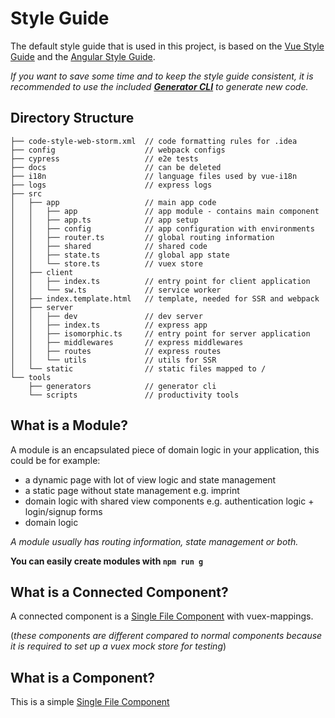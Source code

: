# Style Guide

The default style guide that is used in this project, is based on the [Vue Style Guide](https://vuejs.org/v2/style-guide/)
and the [Angular Style Guide](https://angular.io/guide/styleguide).

_If you want to save some time and to keep the style guide consistent,
it is recommended to use the included **[Generator CLI](generator-cli.md)** to generate new code._

## Directory Structure

```
├── code-style-web-storm.xml  // code formatting rules for .idea
├── config                    // webpack configs
├── cypress                   // e2e tests
├── docs                      // can be deleted
├── i18n                      // language files used by vue-i18n
├── logs                      // express logs
├── src
│   ├── app                   // main app code
│   │   ├── app               // app module - contains main component
│   │   ├── app.ts            // app setup
│   │   ├── config            // app configuration with environments
│   │   ├── router.ts         // global routing information
│   │   ├── shared            // shared code
│   │   ├── state.ts          // global app state
│   │   └── store.ts          // vuex store
│   ├── client
│   │   ├── index.ts          // entry point for client application
│   │   └── sw.ts             // service worker
│   ├── index.template.html   // template, needed for SSR and webpack
│   ├── server
│   │   ├── dev               // dev server
│   │   ├── index.ts          // express app
│   │   ├── isomorphic.ts     // entry point for server application
│   │   ├── middlewares       // express middlewares
│   │   ├── routes            // express routes
│   │   └── utils             // utils for SSR
│   └── static                // static files mapped to /
└── tools
    ├── generators            // generator cli
    └── scripts               // productivity tools
```

## What is a Module?

A module is an encapsulated piece of domain logic in your application, this could be for example:

- a dynamic page with lot of view logic and state management
- a static page without state management e.g. imprint
- domain logic with shared view components e.g. authentication logic + login/signup forms
- domain logic

_A module usually has routing information,  state management or both._

**You can easily create modules with `npm run g`**

## What is a Connected Component?

A connected component is a [Single File Component](https://vuejs.org/v2/guide/single-file-components.html) with vuex-mappings.

(_these components are different compared to normal components because it is required to set up a vuex mock store for testing_)

## What is a Component?

This is a simple [Single File Component](https://vuejs.org/v2/guide/single-file-components.html)
